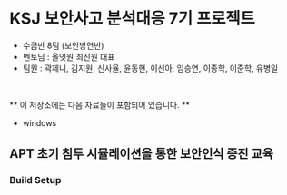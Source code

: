 # KSJ 보안사고 분석대응 7기 프로젝트
* 수금반 8팀 (보안방연반)
* 멘토님 : 올잇원 최진원 대표
* 팀원 : 곽제니, 김지원, 신사율, 윤동현, 이선아, 임승연, 이종학, 이준학, 유병일
<br>

** 이 저장소에는 다음 자료들이 포함되어 있습니다. **
* windows 

## APT 초기 침투 시뮬레이션을 통한 보안인식 증진 교육


### Build Setup

